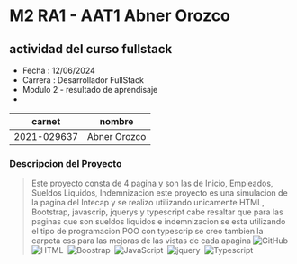 # M2 RA1 - AAT1 Abner Orozco
## actividad del curso fullstack

- Fecha : 12/06/2024        
- Carrera : Desarrollador FullStack
- Modulo 2 - resultado de aprendisaje 
- 

|carnet|nombre|
|------|------|
|2021-029637|Abner Orozco|

### Descripcion del Proyecto

> Este proyecto consta de 4 pagina y son las de
> Inicio, Empleados, Sueldos Liquidos, Indemnizacion
> este proyecto es una simulacion de la pagina
> del Intecap y se realizo utilizando unicamente
> HTML, Bootstrap, javascrip, jquerys y typescript
> cabe resaltar que para las paginas que son sueldos
> liquidos e indemnizacion se esta utilizando el tipo de
> programacion POO con typescrip se creo tambien la carpeta
> css para las mejoras de las vistas de cada apagina 
![GitHub](https://img.shields.io/badge/GitHub-181717?style=flat&logo=github&logoColor=white)&nbsp;
![HTML](https://img.shields.io/badge/-HTML-2a0505?style=flat&logo=HTML5)&nbsp;
![Boostrap](https://img.shields.io/badge/Bootstrap-black%20?logo=bootstrap)&nbsp;
![JavaScript](https://img.shields.io/badge/-JavaScript-2a0505?style=flat&logo=javascript)&nbsp;
![jquery](https://img.shields.io/badge/jQuery-0769AD?style=flat&logo=jquery&logoColor=white)&nbsp;
![Typescript](https://img.shields.io/badge/TypeScript-3178C6?style=flat&logo=typescript&logoColor=white)&nbsp;


